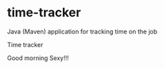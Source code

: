 # time-tracker
Java (Maven) application for tracking time on the job

Time tracker

Good morning Sexy!!!
